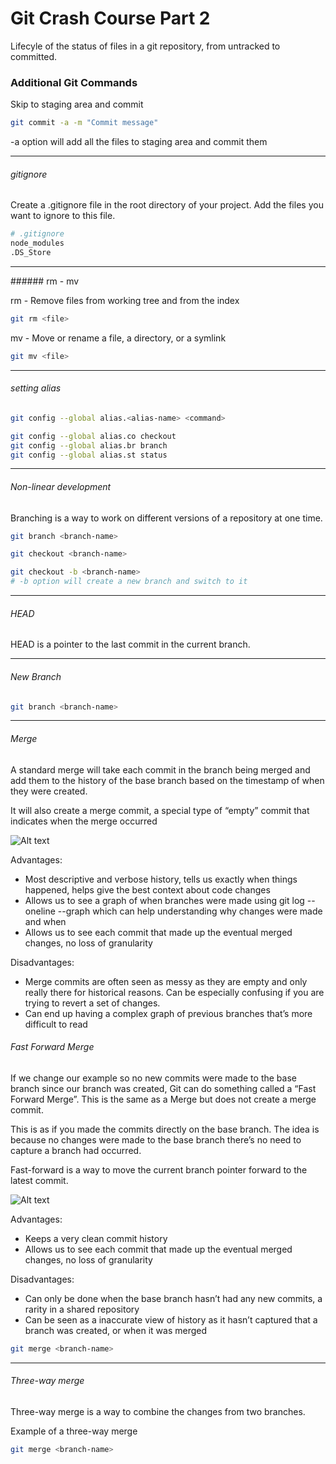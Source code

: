# Git Crash Course Part 2

Lifecyle of the status of files in a git repository, from untracked to committed.

### Additional Git Commands

Skip to staging area and commit

```bash
git commit -a -m "Commit message"
```

-a option will add all the files to staging area and commit them

<hr>

###### gitignore

Create a .gitignore file in the root directory of your project. Add the files you want to ignore to this file.

```bash
# .gitignore
node_modules
.DS_Store
```

<hr>
###### rm - mv

rm - Remove files from working tree and from the index

```bash
git rm <file>
```

mv - Move or rename a file, a directory, or a symlink

```bash
git mv <file>
```
<hr>

###### setting alias

```bash
git config --global alias.<alias-name> <command>
```

```bash
git config --global alias.co checkout
git config --global alias.br branch
git config --global alias.st status
```

<hr>

###### Non-linear development

Branching is a way to work on different versions of a repository at one time.

```bash
git branch <branch-name>
```

```bash
git checkout <branch-name>
```

```bash
git checkout -b <branch-name>
# -b option will create a new branch and switch to it
```
<hr>

###### HEAD

HEAD is a pointer to the last commit in the current branch.

<hr>

###### New Branch

```bash
git branch <branch-name>
```
<hr>

###### Merge

A standard merge will take each commit in the branch being merged and add them to the history of the base branch based on the timestamp of when they were created.

It will also create a merge commit, a special type of “empty” commit that indicates when the merge occurred

![Alt text](https://lukemerrett.com/content/images/2021/08/906613c7-94fb-41a8-9c74-77895dec7f53.png)

Advantages:

- Most descriptive and verbose history, tells us exactly when things happened, helps give the best context about code changes
- Allows us to see a graph of when branches were made using git log --oneline --graph which can help understanding why changes were made and when
- Allows us to see each commit that made up the eventual merged changes, no loss of granularity

Disadvantages:

- Merge commits are often seen as messy as they are empty and only really there for historical reasons. Can be especially confusing if you are trying to revert a set of changes.
- Can end up having a complex graph of previous branches that’s more difficult to read

###### Fast Forward Merge

If we change our example so no new commits were made to the base branch since our branch was created, Git can do something called a “Fast Forward Merge”. This is the same as a Merge but does not create a merge commit.

This is as if you made the commits directly on the base branch. The idea is because no changes were made to the base branch there’s no need to capture a branch had occurred.

Fast-forward is a way to move the current branch pointer forward to the latest commit.

![Alt text](https://lukemerrett.com/content/images/2021/08/6fbbe0c4-e8fe-4663-bbf8-19fa6c593bae.png)

Advantages:

- Keeps a very clean commit history
- Allows us to see each commit that made up the eventual merged changes, no loss of granularity

Disadvantages:

- Can only be done when the base branch hasn’t had any new commits, a rarity in a shared repository
- Can be seen as a inaccurate view of history as it hasn’t captured that a branch was created, or when it was merged

```bash
git merge <branch-name>
```
<hr>

###### Three-way merge

Three-way merge is a way to combine the changes from two branches.

Example of a three-way merge


```bash
git merge <branch-name>
```